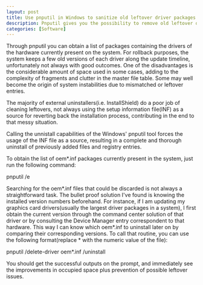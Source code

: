 ```yaml
---
layout: post
title: Use pnputil in Windows to sanitize old leftover driver packages
description: Pnputil gives you the possibility to remove old leftover driver packages, improving stability and storage space while preventing further issues.
categories: [Software]
---
```


Through pnputil you can obtain a list of packages containing the drivers of the hardware currently present on the system. For rollback purposes, the system keeps a few old versions of each driver along the update timeline, unfortunately not always with good outcomes. One of the disadvantages is the considerable amount of space used in some cases, adding to the complexity of fragments and clutter in the master file table. Some may well become the origin of system instabilities due to mismatched or leftover entries. 

The majority of external uninstallers(i.e. InstallShield) do a poor job of cleaning leftovers, not always using the setup information file(INF) as a source for reverting back the installation process, contributing in the end to that messy situation. 

Calling the unnistall capabilities of the Windows' pnputil tool forces the usage of the INF file as a source, resulting in a complete and thorough uninstall of previously added files and registry entries. 

To obtain the list of oem\*.inf packages currently present in the system, just run the following command: 
<p class="message">pnputil /e</p>

Searching for the oem\*.inf files that could be discarded is not always a straightforward task. The bullet proof solution I've found is knowing the installed version numbers beforehand. For instance, if I am updating my graphics card drivers(usually the largest driver packages in a system), I first obtain the current version through the command center solution of that driver or by consulting the Device Manager entry correspondent to that hardware. This way I can know which oem\*.inf to uninstall later on by comparing their corresponding versions. 
To call that routine, you can use the following format(replace \* with the numeric value of the file): 
<p class="message">pnputil /delete-driver oem*.inf /uninstall</p>

You should get the successful outputs on the prompt, and immediately see the improvements in occupied space plus prevention of possible leftover issues. 
